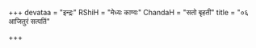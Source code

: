 +++
devataa = "इन्द्रः"
RShiH = "मेध्यः काण्वः"
ChandaH = "सतो बृहती"
title = "०६ आजितुरं सत्पतिं"

+++
